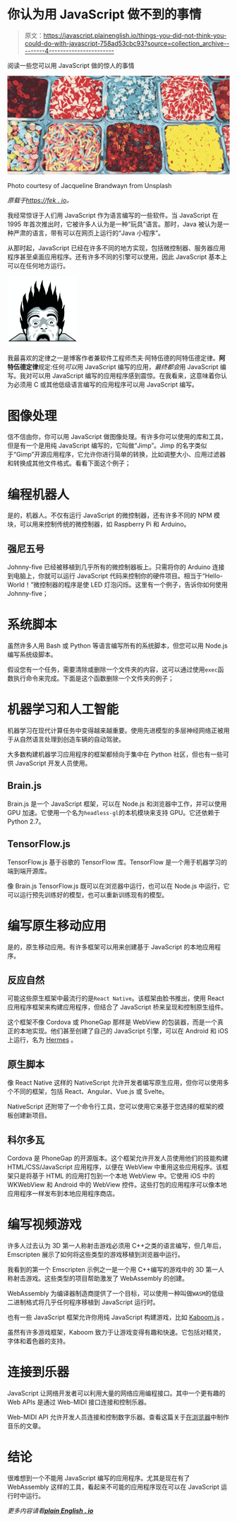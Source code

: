 # 你认为用 JavaScript 做不到的事情

> 原文：<https://javascript.plainenglish.io/things-you-did-not-think-you-could-do-with-javascript-758ad53cbc93?source=collection_archive---------4----------------------->

阅读一些您可以用 JavaScript 做的惊人的事情

![](img/dfc2196a05ba270a27851c13ed0d9b51.png)

Photo courtesy of Jacqueline Brandwayn from Unsplash

*原载于*[*https://fek . io*](https://fek.io/blog/things-you-did-not-think-you-could-do-with-java-script)*。*

我经常惊讶于人们用 JavaScript 作为语言编写的一些软件。当 JavaScript 在 1995 年首次推出时，它被许多人认为是一种“玩具”语言。那时，Java 被认为是一种严肃的语言，带有可以在网页上运行的“Java 小程序”。

从那时起，JavaScript 已经在许多不同的地方实现，包括微控制器、服务器应用程序甚至桌面应用程序。还有许多不同的引擎可以使用，因此 JavaScript 基本上可以在任何地方运行。

![](img/c9c199bb9a8416a1e758716754621d8f.png)

我最喜欢的定律之一是博客作者兼软件工程师杰夫·阿特伍德的阿特伍德定律。**阿特伍德定律**规定:任何*可以*用 JavaScript 编写的应用，*最终都会*用 JavaScript 编写。我对可以用 JavaScript 编写的应用程序感到震惊。在我看来，这意味着你认为必须用 C 或其他低级语言编写的应用程序可以用 JavaScript 编写。

# 图像处理

信不信由你，你可以用 JavaScript 做图像处理。有许多你可以使用的库和工具，但是有一个是用纯 JavaScript 编写的，它叫做“Jimp”。Jimp 的名字类似于“Gimp”开源应用程序，它允许你进行简单的转换，比如调整大小、应用过滤器和转换成其他文件格式。看看下面这个例子；

# 编程机器人

是的，机器人。不仅有运行 JavaScript 的微控制器，还有许多不同的 NPM 模块，可以用来控制传统的微控制器，如 Raspberry Pi 和 Arduino。

## 强尼五号

Johnny-five 已经被移植到几乎所有的微控制器板上。只需将你的 Arduino 连接到电脑上，你就可以运行 JavaScript 代码来控制你的硬件项目。相当于“Hello-World！”微控制器的程序是使 LED 灯泡闪烁。这里有一个例子，告诉你如何使用 Johnny-five；

# 系统脚本

虽然许多人用 Bash 或 Python 等语言编写所有的系统脚本，但您可以用 Node.js 编写系统级脚本。

假设您有一个任务，需要清除或删除一个文件夹的内容，这可以通过使用`exec`函数执行命令来完成。下面是这个函数删除一个文件夹的例子；

# 机器学习和人工智能

机器学习在现代计算任务中变得越来越重要。使用先进模型的多层神经网络正被用于从自然语言处理到创造车辆的自动驾驶。

大多数构建机器学习应用程序的框架都倾向于集中在 Python 社区，但也有一些可供 JavaScript 开发人员使用。

## Brain.js

Brain.js 是一个 JavaScript 框架，可以在 Node.js 和浏览器中工作，并可以使用 GPU 加速。它使用一个名为`headless-gl`的本机模块来支持 GPU。它还依赖于 Python 2.7。

## TensorFlow.js

TensorFlow.js 基于谷歌的 TensorFlow 库。TensorFlow 是一个用于机器学习的端到端开源库。

像 Brain.js TensorFlow.js 既可以在浏览器中运行，也可以在 Node.js 中运行，它可以运行预先训练好的模型，也可以重新训练现有的模型。

# 编写原生移动应用

是的，原生移动应用。有许多框架可以用来创建基于 JavaScript 的本地应用程序。

## 反应自然

可能这些原生框架中最流行的是`React Native`。该框架由脸书推出，使用 React 应用程序框架来构建应用程序，但结合了 JavaScript 桥来呈现和控制原生组件。

这个框架不像 Cordova 或 PhoneGap 那样是 WebView 的包装器，而是一个真正的本地实现。他们甚至创建了自己的 JavaScript 引擎，可以在 Android 和 iOS 上运行，名为 [Hermes](https://engineering.fb.com/2019/07/12/android/hermes/) 。

## 原生脚本

像 React Native 这样的 NativeScript 允许开发者编写原生应用，但你可以使用多个不同的框架，包括 React、Angular、Vue.js 或 Svelte。

NativeScript 还附带了一个命令行工具，您可以使用它来基于您选择的框架的模板创建新项目。

## 科尔多瓦

Cordova 是 PhoneGap 的开源版本。这个框架允许开发人员使用他们的技能构建 HTML/CSS/JavaScript 应用程序，以便在 WebView 中重用这些应用程序。该框架只是将基于 HTML 的应用打包到一个本地 WebView 中。它使用 iOS 中的 WKWebView 和 Android 中的 WebView 控件。这些打包的应用程序可以像本地应用程序一样发布到本地应用程序商店。

# 编写视频游戏

许多人过去认为 3D 第一人称射击游戏必须用 C++之类的语言编写，但几年后，Emscripten 展示了如何将这些类型的游戏移植到浏览器中运行。

我看到的第一个 Emscripten 示例之一是一个用 C++编写的游戏中的 3D 第一人称射击游戏。这些类型的项目帮助激发了 WebAssembly 的创建。

WebAssembly 为编译器制造商提供了一个目标，可以使用一种叫做`WASM`的低级二进制格式将几乎任何程序移植到 JavaScript 运行时。

也有一些 JavaScript 框架允许你用纯 JavaScript 构建游戏，比如 [Kaboom.js](https://kaboomjs.com/) 。

虽然有许多游戏框架，Kaboom 致力于让游戏变得有趣和快速。它包括对精灵，字体和着色器的支持。

# 连接到乐器

JavaScript 让网络开发者可以利用大量的网络应用编程接口。其中一个更有趣的 Web APIs 是通过 Web-MIDI 接口连接和控制乐器。

Web-MIDI API 允许开发人员连接和控制数字乐器。查看这篇关于[在浏览器](https://www.keithmcmillen.com/blog/making-music-in-the-browser-web-midi-api/)中制作音乐的文章。

# 结论

很难想到一个不能用 JavaScript 编写的应用程序。尤其是现在有了 WebAssembly 这样的工具，看起来不可能的应用程序现在可以在 JavaScript 运行时中运行。

*更多内容请看*[***plain English . io***](http://plainenglish.io/)